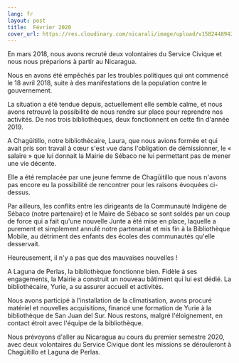 ```yaml
---
lang: fr
layout: post
title:  Février 2020
cover_url: https://res.cloudinary.com/nicarali/image/upload/v1582448942/2020_02_01_cover_pvcbwp.png
---
```

En mars 2018, nous avons recruté deux volontaires du Service Civique et nous nous préparions à partir au Nicaragua.

Nous en avons été empêchés par les troubles politiques qui ont commencé le 18 avril 2018, suite à des manifestations de la population contre le gouvernement.

La situation a été tendue depuis, actuellement elle semble calme, et nous avons retrouvé la possibilité de nous rendre sur place pour reprendre nos activités. De nos trois bibliothèques, deux fonctionnent en cette fin d'année 2019.

A Chagüitillo, notre bibliothécaire, Laura, que nous avions formée et qui avait pris son travail à cœur s'est vue dans l'obligation de démissionner, le « salaire » que lui donnait la Mairie de Sébaco ne lui permettant pas de mener une vie décente.

Elle a été remplacée par une jeune femme de Chagüitillo que nous n'avons pas encore eu la possibilité de rencontrer pour les raisons évoquées ci-dessus.

Par ailleurs, les conflits entre les dirigeants de la Communauté Indigène de Sébaco (notre partenaire) et le Maire de Sébaco se sont soldés par un coup de force qui a fait qu'une nouvelle Junte a été mise en place,
laquelle a purement et simplement annulé notre partenariat et mis fin à la Bibliothèque Mobile, au détriment des enfants des écoles des communautés qu'elle desservait.

Heureusement, il n'y a pas que des mauvaises nouvelles ! 

A Laguna de Perlas, la bibliothèque fonctionne bien. Fidèle à ses engagements, la Mairie a construit un nouveau bâtiment qui lui est dédié. La bibliothécaire, Yurie, a su assurer accueil et activités.

Nous avons participé à l'installation de la climatisation, avons procuré matériel et nouvelles acquisitions, financé une formation de Yurie à la bibliothèque de San Juan del Sur. Nous restons, malgré l'éloignement, en contact étroit avec l'équipe de la bibliothèque.


Nous prévoyons d'aller au Nicaragua au cours du premier semestre 2020, avec deux volontaires du Service Civique dont les missions se dérouleront à Chagüitillo et Laguna de Perlas.
